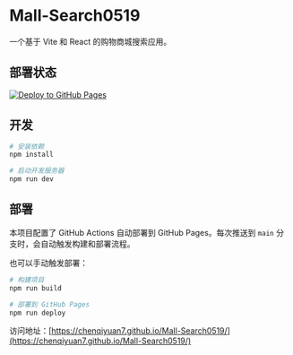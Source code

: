 # Mall-Search0519

一个基于 Vite 和 React 的购物商城搜索应用。

## 部署状态

[![Deploy to GitHub Pages](https://github.com/chenqiyuan7/Mall-Search0519/actions/workflows/deploy.yml/badge.svg)](https://github.com/chenqiyuan7/Mall-Search0519/actions/workflows/deploy.yml)

## 开发

```bash
# 安装依赖
npm install

# 启动开发服务器
npm run dev
```

## 部署

本项目配置了 GitHub Actions 自动部署到 GitHub Pages。每次推送到 `main` 分支时，会自动触发构建和部署流程。

也可以手动触发部署：

```bash
# 构建项目
npm run build

# 部署到 GitHub Pages
npm run deploy
```

访问地址：[https://chenqiyuan7.github.io/Mall-Search0519/](https://chenqiyuan7.github.io/Mall-Search0519/)
